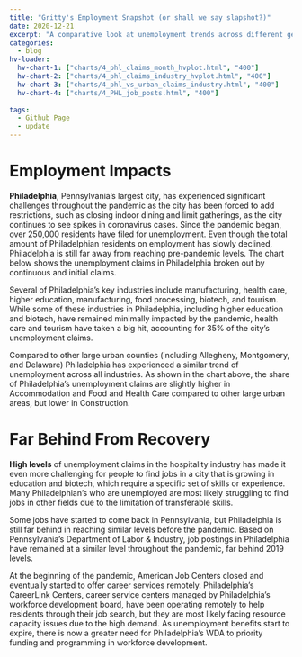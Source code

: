```yaml
---
title: "Gritty's Employment Snapshot (or shall we say slapshot?)"
date: 2020-12-21
excerpt: "A comparative look at unemployment trends across different geographic regions"
categories:
  - blog
hv-loader:
  hv-chart-1: ["charts/4_phl_claims_month_hvplot.html", "400"]
  hv-chart-2: ["charts/4_phl_claims_industry_hvplot.html", "400"]
  hv-chart-3: ["charts/4_phl_vs_urban_claims_industry.html", "400"]
  hv-chart-4: ["charts/4_PHL_job_posts.html", "400"]
  
tags:
  - Github Page
  - update
---
```


# Employment Impacts
**Philadelphia**, Pennsylvania’s largest city, has experienced significant challenges throughout the pandemic as the city has been forced to add restrictions, such as closing indoor dining and limit gatherings, as the city continues to see spikes in coronavirus cases.  Since the pandemic began, over 250,000 residents have filed for unemployment.   Even though the total amount of Philadelphian residents on employment has slowly declined, Philadelphia is still far away from reaching pre-pandemic levels.  The chart below shows the unemployment claims in Philadelphia broken out by continuous and initial claims.

<div id="hv-chart-1"></div>

Several of Philadelphia’s key industries include manufacturing, health care, higher education, manufacturing, food processing, biotech, and tourism.  While some of these industries in Philadelphia, including higher education and biotech, have remained minimally impacted by the pandemic, health care and tourism have taken a big hit, accounting for 35% of the city’s unemployment claims.   

<div id="hv-chart-3"></div>

Compared to other large urban counties (including Allegheny, Montgomery, and Delaware) Philadelphia has experienced a similar trend of unemployment across all industries. As shown in the chart above, the share of Philadelphia’s unemployment claims are slightly higher in Accommodation and Food and Health Care compared to other large urban areas, but lower in Construction.    

# Far Behind From Recovery
**High levels** of unemployment claims in the hospitality industry has made it even more challenging for people to find jobs in a city that is growing in education and biotech, which require a specific set of skills or experience. Many Philadelphian’s who are unemployed are most likely struggling to find jobs in other fields due to the limitation of transferable skills.  

Some jobs have started to come back in Pennsylvania, but Philadelphia is still far behind in reaching similar levels before the pandemic.   Based on Pennsylvania’s Department of Labor & Industry, job postings in Philadelphia have remained at a similar level throughout the pandemic, far behind 2019 levels.

<div id="hv-chart-4"></div>

At the beginning of the pandemic, American Job Centers closed and eventually started to offer career services remotely.  Philadelphia’s CareerLink Centers, career service centers managed by Philadelphia’s workforce development board, have been operating remotely to help residents through their job search, but they are most likely facing resource capacity issues due to the high demand.  As unemployment benefits start to expire, there is now a greater need for Philadelphia’s WDA to priority funding and programming in workforce development.
